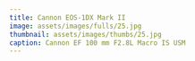 ```yaml
---
title: Cannon EOS-1DX Mark II
image: assets/images/fulls/25.jpg
thumbnail: assets/images/thumbs/25.jpg
caption: Cannon EF 100 mm F2.8L Macro IS USM
---
```


